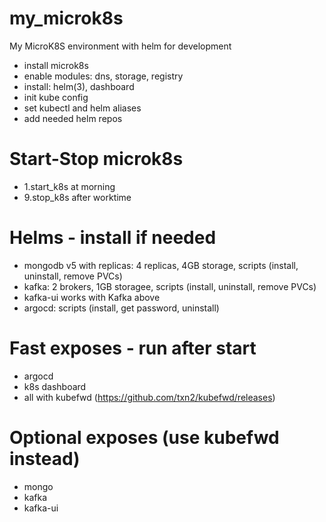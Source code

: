 # my_microk8s

My MicroK8S environment with helm for development
- install microk8s
- enable modules: dns, storage, registry
- install: helm(3), dashboard
- init kube config
- set kubectl and helm aliases
- add needed helm repos

# Start-Stop microk8s
- 1.start_k8s at morning
- 9.stop_k8s after worktime

# Helms - install if needed
- mongodb v5 with replicas: 4 replicas, 4GB storage, scripts (install, uninstall, remove PVCs)
- kafka: 2 brokers, 1GB storagee, scripts (install, uninstall, remove PVCs)
- kafka-ui works with Kafka above
- argocd: scripts (install, get password, uninstall)

# Fast exposes - run after start
- argocd
- k8s dashboard
- all with kubefwd (https://github.com/txn2/kubefwd/releases)

# Optional exposes (use kubefwd instead)
- mongo
- kafka
- kafka-ui
